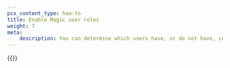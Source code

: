 ```yaml
---
pcx_content_type: how-to
title: Enable Magic user roles
weight: 7
meta:
    description: You can determine which users have, or do not have, configuration edit access for Magic products.
---
```


{{<render file="how-to/_magic-user-role.md">}}